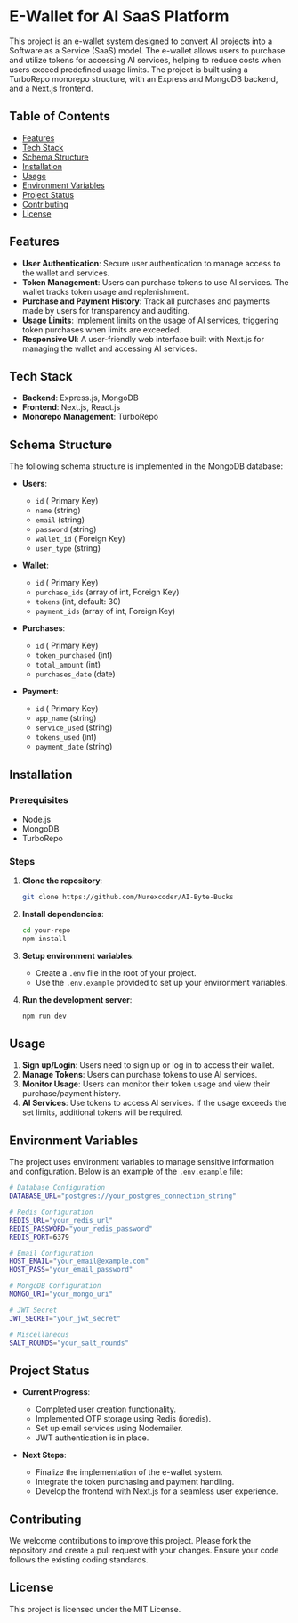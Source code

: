 

# E-Wallet for AI SaaS Platform

This project is an e-wallet system designed to convert AI projects into a Software as a Service (SaaS) model. The e-wallet allows users to purchase and utilize tokens for accessing AI services, helping to reduce costs when users exceed predefined usage limits. The project is built using a TurboRepo monorepo structure, with an Express and MongoDB backend, and a Next.js frontend.

## Table of Contents

- [Features](#features)
- [Tech Stack](#tech-stack)
- [Schema Structure](#schema-structure)
- [Installation](#installation)
- [Usage](#usage)
- [Environment Variables](#environment-variables)
- [Project Status](#project-status)
- [Contributing](#contributing)
- [License](#license)

## Features

- **User Authentication**: Secure user authentication to manage access to the wallet and services.
- **Token Management**: Users can purchase tokens to use AI services. The wallet tracks token usage and replenishment.
- **Purchase and Payment History**: Track all purchases and payments made by users for transparency and auditing.
- **Usage Limits**: Implement limits on the usage of AI services, triggering token purchases when limits are exceeded.
- **Responsive UI**: A user-friendly web interface built with Next.js for managing the wallet and accessing AI services.

## Tech Stack

- **Backend**: Express.js, MongoDB
- **Frontend**: Next.js, React.js
- **Monorepo Management**: TurboRepo

## Schema Structure

The following schema structure is implemented in the MongoDB database:

- **Users**: 
  - `id` ( Primary Key)
  - `name` (string)
  - `email` (string)
  - `password` (string)
  - `wallet_id` ( Foreign Key)
  - `user_type` (string)

- **Wallet**: 
  - `id` ( Primary Key)
  - `purchase_ids` (array of int, Foreign Key)
  - `tokens` (int, default: 30)
  - `payment_ids` (array of int, Foreign Key)

- **Purchases**: 
  - `id` ( Primary Key)
  - `token_purchased` (int)
  - `total_amount` (int)
  - `purchases_date` (date)

- **Payment**: 
  - `id` ( Primary Key)
  - `app_name` (string)
  - `service_used` (string)
  - `tokens_used` (int)
  - `payment_date` (string)

## Installation

### Prerequisites

- Node.js
- MongoDB
- TurboRepo

### Steps

1. **Clone the repository**:
    ```bash
    git clone https://github.com/Nurexcoder/AI-Byte-Bucks
    ```

2. **Install dependencies**:
    ```bash
    cd your-repo
    npm install
    ```

3. **Setup environment variables**:
    - Create a `.env` file in the root of your project.
    - Use the `.env.example` provided to set up your environment variables.

4. **Run the development server**:
    ```bash
    npm run dev
    ```

## Usage

1. **Sign up/Login**: Users need to sign up or log in to access their wallet.
2. **Manage Tokens**: Users can purchase tokens to use AI services.
3. **Monitor Usage**: Users can monitor their token usage and view their purchase/payment history.
4. **AI Services**: Use tokens to access AI services. If the usage exceeds the set limits, additional tokens will be required.

## Environment Variables

The project uses environment variables to manage sensitive information and configuration. Below is an example of the `.env.example` file:

```bash
# Database Configuration
DATABASE_URL="postgres://your_postgres_connection_string"

# Redis Configuration
REDIS_URL="your_redis_url"
REDIS_PASSWORD="your_redis_password"
REDIS_PORT=6379

# Email Configuration
HOST_EMAIL="your_email@example.com"
HOST_PASS="your_email_password"

# MongoDB Configuration
MONGO_URI="your_mongo_uri"

# JWT Secret
JWT_SECRET="your_jwt_secret"

# Miscellaneous
SALT_ROUNDS="your_salt_rounds"
```

## Project Status

- **Current Progress**: 
  - Completed user creation functionality.
  - Implemented OTP storage using Redis (ioredis).
  - Set up email services using Nodemailer.
  - JWT authentication is in place.

- **Next Steps**:
  - Finalize the implementation of the e-wallet system.
  - Integrate the token purchasing and payment handling.
  - Develop the frontend with Next.js for a seamless user experience.

## Contributing

We welcome contributions to improve this project. Please fork the repository and create a pull request with your changes. Ensure your code follows the existing coding standards.

## License

This project is licensed under the MIT License.
